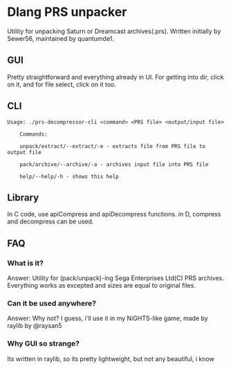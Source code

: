 # Dlang PRS unpacker

Utility for unpacking Saturn or Dreamcast archives(.prs).
Written initially by Sewer56, maintained by quantumde1.

## GUI

Pretty straightforward and everything already in UI. For getting into dir, click on it, and for file select, click on it too.

## CLI

```
Usage: ./prs-decompressor-cli <command> <PRS file> <output/input file>

    Commands:

    unpack/extract/--extract/-e - extracts file from PRS file to output file

    pack/archive/--archive/-a - archives input file into PRS file

    help/--help/-h - shows this help

```

## Library

In C code, use apiCompress and apiDecompress functions. in D, compress and decompress can be used.

## FAQ

### What is it?

Answer: Utility for (pack/unpack)-ing Sega Enterprises Ltd(C) PRS archives. Everything works as excepted and sizes are equal to original files.

### Can it be used anywhere?

Answer: Why not? I guess, i'll use it in my NiGHTS-like game, made by raylib by @raysan5

### Why GUI so strange?

Its written in raylib, so its pretty lightweight, but not any beautiful, i know
